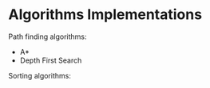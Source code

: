 # Algorithms Implementations

Path finding algorithms:

  * A*
  * Depth First Search

Sorting algorithms:
